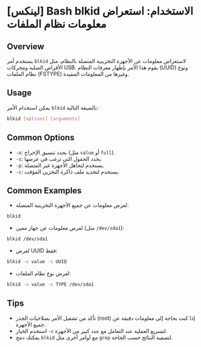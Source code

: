 # [لينكس] Bash blkid الاستخدام: استعراض معلومات نظام الملفات

## Overview
يستخدم أمر `blkid` لاستعراض معلومات عن الأجهزة التخزينية المتصلة بالنظام، مثل الأقراص الصلبة ومحركات USB. يقوم هذا الأمر بإظهار معرفات النظام (UUID) ونوع نظام الملفات (FSTYPE) وغيرها من المعلومات المفيدة.

## Usage
يمكن استخدام الأمر `blkid` بالصيغة التالية:

```bash
blkid [options] [arguments]
```

## Common Options
- `-o`: يحدد تنسيق الإخراج (مثل `value` أو `full`).
- `-s`: يحدد الحقول التي ترغب في عرضها.
- `-p`: يستخدم لتجاهل الأجهزة غير المتصلة.
- `-c`: يستخدم لتحديد ملف ذاكرة التخزين المؤقت.

## Common Examples
- لعرض معلومات عن جميع الأجهزة التخزينية المتصلة:
```bash
blkid
```

- لعرض معلومات عن جهاز معين (مثل `/dev/sda1`):
```bash
blkid /dev/sda1
```

- لعرض UUID فقط:
```bash
blkid -o value -s UUID
```

- لعرض نوع نظام الملفات:
```bash
blkid -o value -s TYPE /dev/sda1
```

## Tips
- تأكد من تشغيل الأمر بصلاحيات الجذر (root) إذا كنت بحاجة إلى معلومات دقيقة عن جميع الأجهزة.
- استخدم الخيار `-c` لتسريع العملية عند التعامل مع عدد كبير من الأجهزة.
- يمكنك دمج `blkid` مع أوامر أخرى مثل `grep` لتصفية النتائج حسب الحاجة.